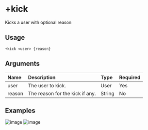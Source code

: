 # +kick
Kicks a user with optional reason

## Usage
```
+kick <user> {reason}
```

## Arguments
Name | Description | Type | Required
:-- | :-- | :-- | :--
user | The user to kick. | User | Yes
reason | The reason for the kick if any. | String | No

## Examples
![image](https://tawk.link/60e18ecd649e0a0a5cca7167/kb/attachments/XJpESxiAef.jpg)
![image](https://tawk.link/60e18ecd649e0a0a5cca7167/kb/attachments/ihmsP1P0Rj.jpg)
